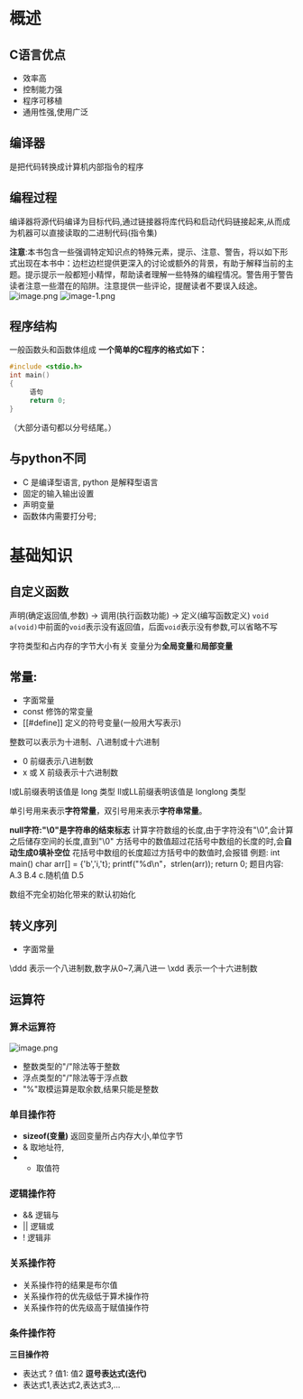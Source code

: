 # 概述
## C语言优点
- 效率高
- 控制能力强
- 程序可移植
- 通用性强,使用广泛
## 编译器
是把代码转换成计算机内部指令的程序
## 编程过程
编译器将源代码编译为目标代码,通过链接器将库代码和启动代码链接起来,从而成为机器可以直接读取的二进制代码(指令集)

**注意**:本书包含一些强调特定知识点的特殊元素，提示、注意、警告，将以如下形式出现在本书中：边栏边栏提供更深入的讨论或额外的背景，有助于解释当前的主题。提示提示一般都短小精悍，帮助读者理解一些特殊的编程情况。警告用于警告读者注意一些潜在的陷阱。注意提供一些评论，提醒读者不要误入歧途。
![image.png](https://s1.vika.cn/space/2023/12/24/4a2bdf3a971449f98b8a90142dd1cc7b)
![image-1.png](https://s1.vika.cn/space/2023/12/24/17197ee486e54e7eba5e09b5eaead97d)

## 程序结构
一般函数头和函数体组成
**一个简单的C程序的格式如下：**
```C
#include <stdio.h>
int main()
{
     语句
     return 0;
}
```
（大部分语句都以分号结尾。）
## 与python不同
- C 是编译型语言, python 是解释型语言
- 固定的输入输出设置
- 声明变量
- 函数体内需要打分号;
# 基础知识
## 自定义函数
声明(确定返回值,参数) → 调用(执行函数功能) → 定义(编写函数定义)
`void a(void)`中前面的`void`表示没有返回值，后面`void`表示没有参数,可以省略不写

字符类型和占内存的字节大小有关
变量分为**全局变量**和**局部变量**

## 常量:
- 字面常量
- const 修饰的常变量
- [[#define]] 定义的符号变量(一般用大写表示)

整数可以表示为十进制、八进制或十六进制
- 0 前缀表示八进制数
- x 或 X 前级表示十六进制数

l或L前缀表明该值是 long 类型
ll或LL前缀表明该值是 longlong 类型

单引号用来表示**字符常量**，双引号用来表示**字符串常量**。

**null字符:"\0"是字符串的结束标志**
计算字符数组的长度,由于字符没有"\0",会计算之后储存空间的长度,直到"\0"
方括号中的数值超过花括号中数组的长度的时,会**自动生成0填补空位**
花括号中数组的长度超过方括号中的数值时,会报错
例题:
int main()
char arr[] = {'b','i,'t};
printf("%d\n"，strlen(arr));
return 0;
题目内容:
A.3
B.4
c.随机值
D.5

数组不完全初始化带来的默认初始化

## 转义序列
- 字面常量

\ddd 表示一个八进制数,数字从0~7,满八进一
\xdd 表示一个十六进制数

## 运算符
### 算术运算符
![image.png](https://s1.vika.cn/space/2023/12/24/1b87328928e14a5cb759af65dcb4ae4c)

- 整数类型的"/"除法等于整数
- 浮点类型的"/"除法等于浮点数
- "%"取模运算是取余数,结果只能是整数

### 单目操作符
- **sizeof(变量)** 返回变量所占内存大小,单位字节
- & 取地址符,
- * 取值符

### 逻辑操作符
- && 逻辑与
- || 逻辑或
- ! 逻辑非

### 关系操作符
- 关系操作符的结果是布尔值
- 关系操作符的优先级低于算术操作符
- 关系操作符的优先级高于赋值操作符

### 条件操作符
**三目操作符**
- 表达式 ? 值1: 值2
**逗号表达式(迭代)**
- 表达式1,表达式2,表达式3,...

